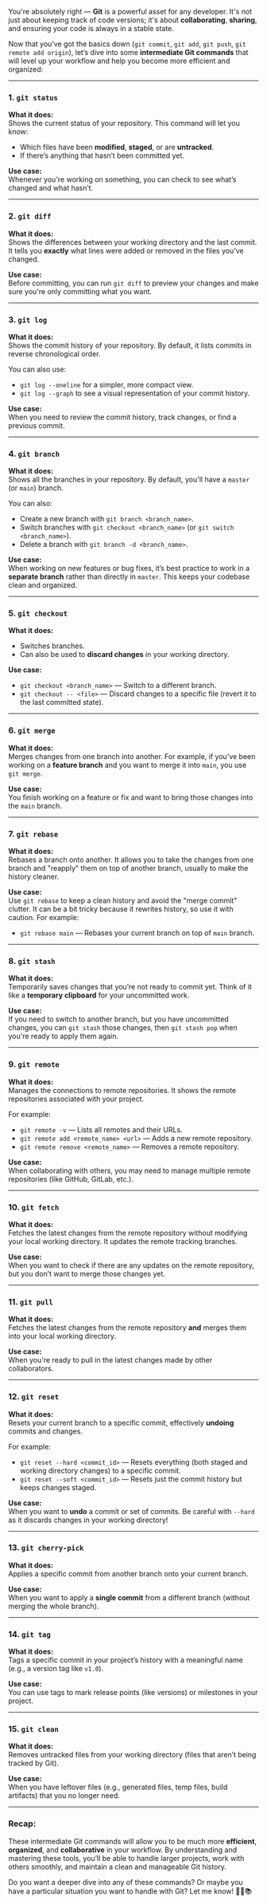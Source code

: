 You're absolutely right — **Git** is a powerful asset for any developer. It's not just about keeping track of code versions; it's about **collaborating**, **sharing**, and ensuring your code is always in a stable state.

Now that you’ve got the basics down (`git commit`, `git add`, `git push`, `git remote add origin`), let’s dive into some **intermediate Git commands** that will level up your workflow and help you become more efficient and organized:

---

### **1. `git status`**  
**What it does:**  
Shows the current status of your repository. This command will let you know:
- Which files have been **modified**, **staged**, or are **untracked**.
- If there’s anything that hasn’t been committed yet.

**Use case:**  
Whenever you're working on something, you can check to see what’s changed and what hasn’t.

---

### **2. `git diff`**  
**What it does:**  
Shows the differences between your working directory and the last commit. It tells you **exactly** what lines were added or removed in the files you’ve changed.

**Use case:**  
Before committing, you can run `git diff` to preview your changes and make sure you're only committing what you want.

---

### **3. `git log`**  
**What it does:**  
Shows the commit history of your repository. By default, it lists commits in reverse chronological order.

You can also use:
- `git log --oneline` for a simpler, more compact view.
- `git log --graph` to see a visual representation of your commit history.

**Use case:**  
When you need to review the commit history, track changes, or find a previous commit.

---

### **4. `git branch`**  
**What it does:**  
Shows all the branches in your repository. By default, you'll have a `master` (or `main`) branch.

You can also:
- Create a new branch with `git branch <branch_name>`.
- Switch branches with `git checkout <branch_name>` (or `git switch <branch_name>`).
- Delete a branch with `git branch -d <branch_name>`.

**Use case:**  
When working on new features or bug fixes, it’s best practice to work in a **separate branch** rather than directly in `master`. This keeps your codebase clean and organized.

---

### **5. `git checkout`**  
**What it does:**  
- Switches branches.
- Can also be used to **discard changes** in your working directory.

**Use case:**
- `git checkout <branch_name>` — Switch to a different branch.
- `git checkout -- <file>` — Discard changes to a specific file (revert it to the last committed state).

---

### **6. `git merge`**  
**What it does:**  
Merges changes from one branch into another. For example, if you’ve been working on a **feature branch** and you want to merge it into `main`, you use `git merge`.

**Use case:**  
You finish working on a feature or fix and want to bring those changes into the `main` branch.

---

### **7. `git rebase`**  
**What it does:**  
Rebases a branch onto another. It allows you to take the changes from one branch and "reapply" them on top of another branch, usually to make the history cleaner.

**Use case:**  
Use `git rebase` to keep a clean history and avoid the "merge commit" clutter. It can be a bit tricky because it rewrites history, so use it with caution. For example:
- `git rebase main` — Rebases your current branch on top of `main` branch.

---

### **8. `git stash`**  
**What it does:**  
Temporarily saves changes that you’re not ready to commit yet. Think of it like a **temporary clipboard** for your uncommitted work.

**Use case:**  
If you need to switch to another branch, but you have uncommitted changes, you can `git stash` those changes, then `git stash pop` when you're ready to apply them again.

---

### **9. `git remote`**  
**What it does:**  
Manages the connections to remote repositories. It shows the remote repositories associated with your project.

For example:
- `git remote -v` — Lists all remotes and their URLs.
- `git remote add <remote_name> <url>` — Adds a new remote repository.
- `git remote remove <remote_name>` — Removes a remote repository.

**Use case:**  
When collaborating with others, you may need to manage multiple remote repositories (like GitHub, GitLab, etc.).

---

### **10. `git fetch`**  
**What it does:**  
Fetches the latest changes from the remote repository without modifying your local working directory. It updates the remote tracking branches.

**Use case:**  
When you want to check if there are any updates on the remote repository, but you don’t want to merge those changes yet.

---

### **11. `git pull`**  
**What it does:**  
Fetches the latest changes from the remote repository **and** merges them into your local working directory.

**Use case:**  
When you're ready to pull in the latest changes made by other collaborators.

---

### **12. `git reset`**  
**What it does:**  
Resets your current branch to a specific commit, effectively **undoing** commits and changes.

For example:
- `git reset --hard <commit_id>` — Resets everything (both staged and working directory changes) to a specific commit.
- `git reset --soft <commit_id>` — Resets just the commit history but keeps changes staged.

**Use case:**  
When you want to **undo** a commit or set of commits. Be careful with `--hard` as it discards changes in your working directory!

---

### **13. `git cherry-pick`**  
**What it does:**  
Applies a specific commit from another branch onto your current branch.

**Use case:**  
When you want to apply a **single commit** from a different branch (without merging the whole branch).

---

### **14. `git tag`**  
**What it does:**  
Tags a specific commit in your project’s history with a meaningful name (e.g., a version tag like `v1.0`).

**Use case:**  
You can use tags to mark release points (like versions) or milestones in your project.

---

### **15. `git clean`**  
**What it does:**  
Removes untracked files from your working directory (files that aren’t being tracked by Git).

**Use case:**  
When you have leftover files (e.g., generated files, temp files, build artifacts) that you no longer need.

---

### Recap:  
These intermediate Git commands will allow you to be much more **efficient**, **organized**, and **collaborative** in your workflow. By understanding and mastering these tools, you’ll be able to handle larger projects, work with others smoothly, and maintain a clean and manageable Git history. 

Do you want a deeper dive into any of these commands? Or maybe you have a particular situation you want to handle with Git? Let me know! 👨‍💻📚